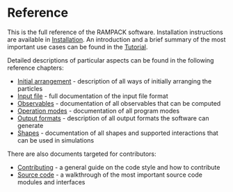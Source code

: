 # Reference

This is the full reference of the RAMPACK software. Installation instructions are available in
[Installation](installation.md). An introduction and a brief summary of the most important use cases can be found in the
[Tutorial](tutorial.md).

Detailed descriptions of particular aspects can be found in the following reference chapters:
* [Initial arrangement](initial-arrangement.md) - description of all ways of initially arranging the particles
* [Input file](input-file.md) - full documentation of the input file format
* [Observables](observables.md) - documentation of all observables that can be computed
* [Operation modes](operation-modes.md) - documentation of all program modes
* [Output formats](output-formats.md) - description of all output formats the software can generate
* [Shapes](shapes.md) - documentation of all shapes and supported interactions that can be used in simulations

There are also documents targeted for contributors:
* [Contributing](contributing.md) - a general guide on the code style and how to contribute
* [Source code](source-code.md) - a walkthrough of the most important source code modules and interfaces